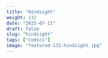 ```yaml
---
title: "Hindsight"
weight: 132
date: "2025-07-11"
draft: false
slug: "hindsight"
tags: ["comics"]
image: "featured-132-hindsight.jpg"
---
```

